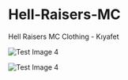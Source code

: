 # Hell-Raisers-MC
Hell Raisers MC Clothing - Kıyafet


![Test Image 4](https://cdn.discordapp.com/attachments/857763982550106124/858778455981162547/image1.png)


![Test Image 4](https://cdn.discordapp.com/attachments/857763982550106124/858778454749216808/image0.png)
